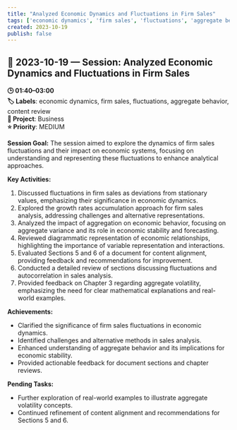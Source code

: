 ```yaml
---
title: "Analyzed Economic Dynamics and Fluctuations in Firm Sales"
tags: ['economic dynamics', 'firm sales', 'fluctuations', 'aggregate behavior', 'content review']
created: 2023-10-19
publish: false
---
```


## 📅 2023-10-19 — Session: Analyzed Economic Dynamics and Fluctuations in Firm Sales

**🕒 01:40–03:00**  
**🏷️ Labels**: economic dynamics, firm sales, fluctuations, aggregate behavior, content review  
**📂 Project**: Business  
**⭐ Priority**: MEDIUM  


**Session Goal:**
The session aimed to explore the dynamics of firm sales fluctuations and their impact on economic systems, focusing on understanding and representing these fluctuations to enhance analytical approaches.

**Key Activities:**
1. Discussed fluctuations in firm sales as deviations from stationary values, emphasizing their significance in economic dynamics.
2. Explored the growth rates accumulation approach for firm sales analysis, addressing challenges and alternative representations.
3. Analyzed the impact of aggregation on economic behavior, focusing on aggregate variance and its role in economic stability and forecasting.
4. Reviewed diagrammatic representation of economic relationships, highlighting the importance of variable representation and interactions.
5. Evaluated Sections 5 and 6 of a document for content alignment, providing feedback and recommendations for improvement.
6. Conducted a detailed review of sections discussing fluctuations and autocorrelation in sales analysis.
7. Provided feedback on Chapter 3 regarding aggregate volatility, emphasizing the need for clear mathematical explanations and real-world examples.

**Achievements:**
- Clarified the significance of firm sales fluctuations in economic dynamics.
- Identified challenges and alternative methods in sales analysis.
- Enhanced understanding of aggregate behavior and its implications for economic stability.
- Provided actionable feedback for document sections and chapter reviews.

**Pending Tasks:**
- Further exploration of real-world examples to illustrate aggregate volatility concepts.
- Continued refinement of content alignment and recommendations for Sections 5 and 6.
